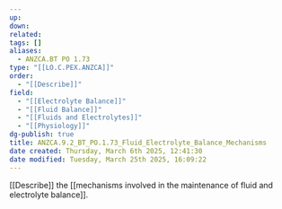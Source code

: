 ```yaml
---
up: 
down: 
related: 
tags: []
aliases:
  - ANZCA.BT PO 1.73
type: "[[LO.C.PEX.ANZCA]]"
order:
  - "[[Describe]]"
field:
  - "[[Electrolyte Balance]]"
  - "[[Fluid Balance]]"
  - "[[Fluids and Electrolytes]]"
  - "[[Physiology]]"
dg-publish: true
title: ANZCA.9.2_BT_PO.1.73_Fluid_Electrolyte_Balance_Mechanisms
date created: Thursday, March 6th 2025, 12:41:30
date modified: Tuesday, March 25th 2025, 16:09:22
---
```


[[Describe]] the [[mechanisms involved in the maintenance of fluid and electrolyte balance]].
